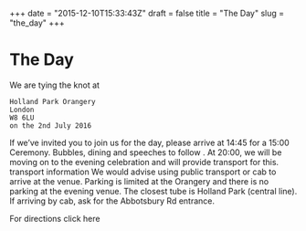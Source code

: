 +++
date = "2015-12-10T15:33:43Z"
draft = false
title = "The Day"
slug = "the_day"
+++

The Day
===============

We are tying the knot at

    Holland Park Orangery
    London
    W8 6LU
    on the 2nd July 2016

If we’ve invited you to join us for the day, please arrive at 14:45 for a 15:00 Ceremony.   Bubbles, dining and speeches to follow .  At 20:00, we will be moving on to the evening celebration and will provide transport for this. transport information
We would advise using public transport or cab to arrive at the venue. Parking is limited at the Orangery and there is no parking at the evening venue.  The closest tube is Holland Park (central line).
If arriving by cab, ask for the Abbotsbury Rd entrance.

For directions click here
